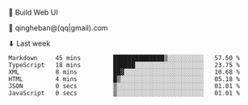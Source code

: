 🧙 Build Web UI

📧 qingheban@(qq|gmail).com

⬇ Last week

<!--START_SECTION:waka-->

```text
Markdown     45 mins         ██████████████▒░░░░░░░░░░   57.50 %
TypeScript   18 mins         ██████░░░░░░░░░░░░░░░░░░░   23.75 %
XML          8 mins          ██▓░░░░░░░░░░░░░░░░░░░░░░   10.68 %
HTML         4 mins          █▒░░░░░░░░░░░░░░░░░░░░░░░   05.18 %
JSON         0 secs          ▒░░░░░░░░░░░░░░░░░░░░░░░░   01.01 %
JavaScript   0 secs          ▒░░░░░░░░░░░░░░░░░░░░░░░░   01.01 %
```

<!--END_SECTION:waka-->

<!--
**banqinghe/banqinghe** is a ✨ _special_ ✨ repository because its `README.md` (this file) appears on your GitHub profile.

Here are some ideas to get you started:

- 🔭 I’m currently working on ...
- 🌱 I’m currently learning ...
- 👯 I’m looking to collaborate on ...
- 🤔 I’m looking for help with ...
- 💬 Ask me about ...
- 📫 How to reach me: ...
- 😄 Pronouns: ...
- ⚡ Fun fact: ...
-->
